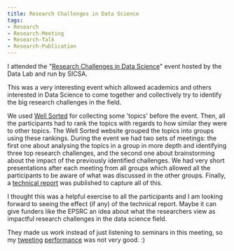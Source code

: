 ```yaml
---
title: Research Challenges in Data Science
tags:
- Research
- Research-Meeting
- Research-Talk
- Research-Publication
---
```


I attended the "[Research Challenges in Data Science](http://www.sicsa.ac.uk/events/sicsa-data-science-research-theme-research-challenges-data-science/)" event hosted by the Data Lab and run by SICSA.

This was a very interesting event which allowed academics and others interested in Data Science to come together and collectively try to identify the big research challenges in the field.

We used [Well Sorted](http://www.well-sorted.org) for collecting some 'topics' before the event.
Then, all the participants had to rank the topics with regards to how similar they were to other topics.
The Well Sorted website grouped the topics into groups using these rankings.
During the event we had two sets of meetings: the first one about analysing the topics in a group in more depth and identifying three top research challenges, and the second one about brainstorming about the impact of the previously identified challenges.
We had very short presentations after each meeting from all groups which allowed all the participants to be aware of what was discussed in the other groups.
Finally, a [technical report](https://doi.org/10.13140/RG.2.2.29223.04004) was published to capture all of this.

<!-- Also here: [technical report](/files/fulltext/2017/Research_Challenges_in_Data_Science_23_11_2017.pdf) -->

I thought this was a helpful exercise to all the participants and I am looking forward to seeing the effect (if any) of the technical report.
Maybe it can give funders like the EPSRC an idea about what the researchers view as impactful research challenges in the data science field.

They made us work instead of just listening to seminars in this meeting, so my
[tweeting](https://twitter.com/ozgurakgun/status/933609981533966336)
[performance](https://twitter.com/ozgurakgun/status/933620675725742081)
was not very good. :)

